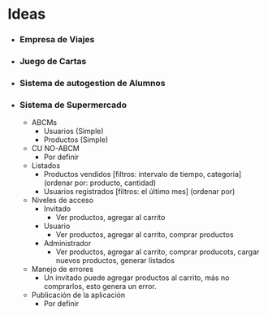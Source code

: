 # Ideas

- ### Empresa de Viajes
- ### Juego de Cartas
- ### Sistema de autogestion de Alumnos
- ### Sistema de Supermercado
    - ABCMs
        - Usuarios (Simple)
        - Productos (Simple)
    - CU NO-ABCM
        - Por definir
    - Listados
        - Productos vendidos [filtros: intervalo de tiempo, categoria] (ordenar por: producto, cantidad)
        - Usuarios registrados [filtros: el último mes] (ordenar por)
    - Niveles de acceso
        - Invitado
            - Ver productos, agregar al carrito
        - Usuario
            - Ver productos, agregar al carrito, comprar productos
        - Administrador
            - Ver productos, agregar al carrito, comprar producots, cargar nuevos productos, generar listados
    - Manejo de errores
        - Un invitado puede agregar productos al carrito, más no comprarlos, esto genera un error.
    - Publicación de la aplicación
        - Por definir